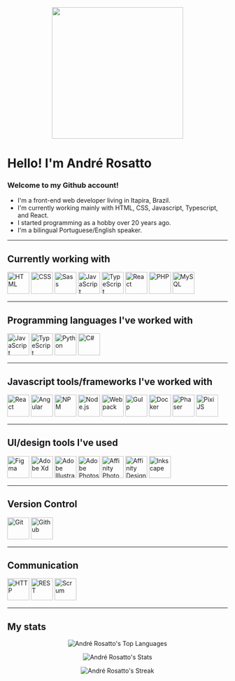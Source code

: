 <div align="center">
	<img height="300" src="https://github.com/user-attachments/assets/8eb10f05-2174-45ac-bd28-8ba312354087" />
</div>

# Hello! I'm André Rosatto

### Welcome to my Github account!
- I'm a front-end web developer living in Itapira, Brazil.
- I'm currently working mainly with HTML, CSS, Javascript, Typescript, and React.
- I started programming as a hobby over 20 years ago.
- I'm a bilingual Portuguese/English speaker.

---

## Currently working with
<div>
	<img height="50" src="https://github.com/user-attachments/assets/6364c31a-da0f-4ee8-a69f-f33ad1f7c921" alt="HTML" title="HTML"/>
	<img height="50" src="https://github.com/user-attachments/assets/7c59f579-8108-4064-b758-5aa207f23e81" alt="CSS" title="CSS"/>
	<img height="50" src="https://github.com/user-attachments/assets/cebbc1fc-0e12-49ab-a2b4-de67a22f7076" alt="Sass" title="Sass"/>
	<img height="50" src="https://github.com/user-attachments/assets/d8dcb273-05ed-4ba4-86b1-9bf6f882bd5e" alt="JavaScript" title="JavaScript"/>
	<img height="50" src="https://github.com/user-attachments/assets/262eb873-1f66-40c3-9261-c05604451284" alt="TypeScript" title="TypeScript"/>
	<img height="50" src="https://github.com/user-attachments/assets/958af20f-198d-465a-b381-7578c6eb136f" alt="React" title="React"/>
	<img height="50" src="https://github.com/user-attachments/assets/872e6619-e721-4f48-81e0-8454d43380f9" alt="PHP" title="PHP"/>
	<img height="50" src="https://github.com/user-attachments/assets/c1640d19-49ff-40f3-9cca-51e8799d6583" alt="MySQL" title="MySQL"/>
</div>

---

## Programming languages I've worked with
<div>
	<img height="50" src="https://github.com/user-attachments/assets/d8dcb273-05ed-4ba4-86b1-9bf6f882bd5e" alt="JavaScript" title="JavaScript"/>
	<img height="50" src="https://github.com/user-attachments/assets/262eb873-1f66-40c3-9261-c05604451284" alt="TypeScript" title="TypeScript"/>
	<img height="50" src="https://github.com/user-attachments/assets/ed119146-48f7-4b33-8ab3-8fcdb6a435ef" alt="Python" title="Python"/>
	<img height="50" src="https://github.com/user-attachments/assets/f2dbb70a-378e-41ee-a20e-7708de865a36" alt="C#" title="C#"/>
</div>

---

## Javascript tools/frameworks I've worked with
<div>
	<img height="50" src="https://github.com/user-attachments/assets/958af20f-198d-465a-b381-7578c6eb136f" alt="React" title="React"/>
	<img height="50" src="https://github.com/user-attachments/assets/1edfc84d-5043-42d7-aa64-ff457c98938b" alt="Angular" title="Angular"/>
	<img height="50" src="https://github.com/user-attachments/assets/1f665f79-d1a3-464f-b4ac-3916b5d1a38b" alt="NPM" title="NPM"/>
	<img height="50" src="https://github.com/user-attachments/assets/d7f45d1e-cd03-485d-863f-5bfbb8e481d4" alt="Node.js" title="Node.js"/>
	<img height="50" src="https://github.com/user-attachments/assets/919bcac7-7f81-487e-8750-1a2c01011194" alt="Webpack" title="Webpack"/>
	<img height="50" src="https://github.com/user-attachments/assets/5f901dda-2637-4f04-ba73-507a7071f28e" alt="Gulp" title="Gulp"/>
	<img height="50" src="https://github.com/user-attachments/assets/2e7811dd-bdd5-4d78-a7b7-8a876c2f6da7" alt="Docker" title="Docker"/>
	<img height="50" src="https://github.com/user-attachments/assets/6e509a01-85c8-4489-8e16-1dbc9fee8cab" alt="Phaser" title="Phaser"/>
	<img height="50" src="https://github.com/user-attachments/assets/200d2c39-5697-49b1-8f54-a25dcd21036e" alt="PixiJS" title="PixiJS"/>
</div>

---

## UI/design tools I've used
<div>
	<img height="50" src="https://github.com/user-attachments/assets/6995e75d-f2c0-4cab-9c36-dce6e4af52ae" alt="Figma" title="Figma"/>
	<img height="50" src="https://github.com/user-attachments/assets/74bfd74d-76a9-44da-b994-34b18694697c" alt="Adobe Xd" title="Adobe Xd"/>
	<img height="50" src="https://github.com/user-attachments/assets/b72a3406-a679-40f9-b441-ccbaf72018c1" alt="Adobe Illustrator" title="Adobe Illustrator"/>
	<img height="50" src="https://github.com/user-attachments/assets/5c2c0e85-57a3-41b2-a862-846c51f61a8f" alt="Adobe Photoshop" title="Adobe Photoshop"/>
	<img height="50" src="https://github.com/user-attachments/assets/7e5d15f2-d68b-4694-8b6d-7ceadc5d80ba" alt="Affinity Photo" title="Affinity Photo"/>
	<img height="50" src="https://github.com/user-attachments/assets/190cc755-a3ea-4785-b821-408c446fe4f0" alt="Affinity Designer" title="Affinity Designer"/>
	<img height="50" src="https://github.com/user-attachments/assets/c63800ed-b12b-40c2-a438-4c726593075e" alt="Inkscape" title="Inkscape"/>
</div>

---

## Version Control
<div>
	<img height="50" src="https://github.com/user-attachments/assets/3003db33-8ad2-40ee-b8b8-c078551ac8cb" alt="Git" title="Git"/>
	<img height="50" src="https://github.com/user-attachments/assets/471392ca-a19f-44af-8cfb-32178002fb2c" alt="Github" title="Github"/>
</div>

---

## Communication
<div>
	<img height="50" src="https://github.com/user-attachments/assets/b7f829d4-1d12-4652-a1c4-ddb6284943ff" alt="HTTP" title="HTTP"/>
	<img height="50" src="https://github.com/user-attachments/assets/9a1511ab-95e8-4ea6-9197-0c2c00f6283c" alt="REST" title="REST"/>
	<img height="50" src="https://github.com/user-attachments/assets/405bfacc-e2d9-44cb-a501-1f8d1a917b73" alt="Scrum" title="Scrum"/>
</div>

---

## My stats
<div align="center">
 
![André Rosatto's Top Languages](https://github-readme-stats.vercel.app/api/top-langs/?username=andre-rosatto&theme=dark&show_icons=true&hide_border=false&layout=donut)  
 
![André Rosatto's Stats](https://github-readme-stats.vercel.app/api?username=andre-rosatto&theme=dark&show_icons=true&rank_icon=github&hide_border=false&count_private=true)  

![André Rosatto's Streak](https://github-readme-streak-stats.herokuapp.com/?user=andre-rosatto&theme=dark&hide_border=false)
 
</div>
